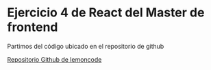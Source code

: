 # Ejercicio 4 de React del Master de frontend

Partimos del código ubicado en el repositorio de github

[Repositorio Github de lemoncode](https://github.com/Lemoncode/master-frontend-lemoncode/tree/master/04-frameworks/01-react/05-arquitectura/00-boilerplate)

